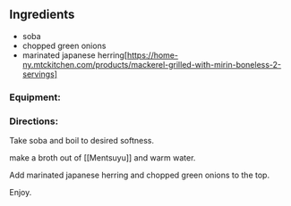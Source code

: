 ## Ingredients
- soba
- chopped green onions
- marinated japanese herring[https://home-ny.mtckitchen.com/products/mackerel-grilled-with-mirin-boneless-2-servings]


### Equipment:

### Directions:
Take soba and boil to desired softness. 

make a broth out of [[Mentsuyu]] and warm water. 

Add marinated japanese herring and chopped green onions to the top. 

Enjoy. 
